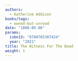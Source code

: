 ```yaml
---
authors:
  - Katherine Addison
books/tags:
  - owned-but-unread
date: "1800-05-06"
params:
  isbn13: "9780765387424"
  year: "2021"
title: The Witness For The Dead
weight: 1
---
```


<!--more-->
